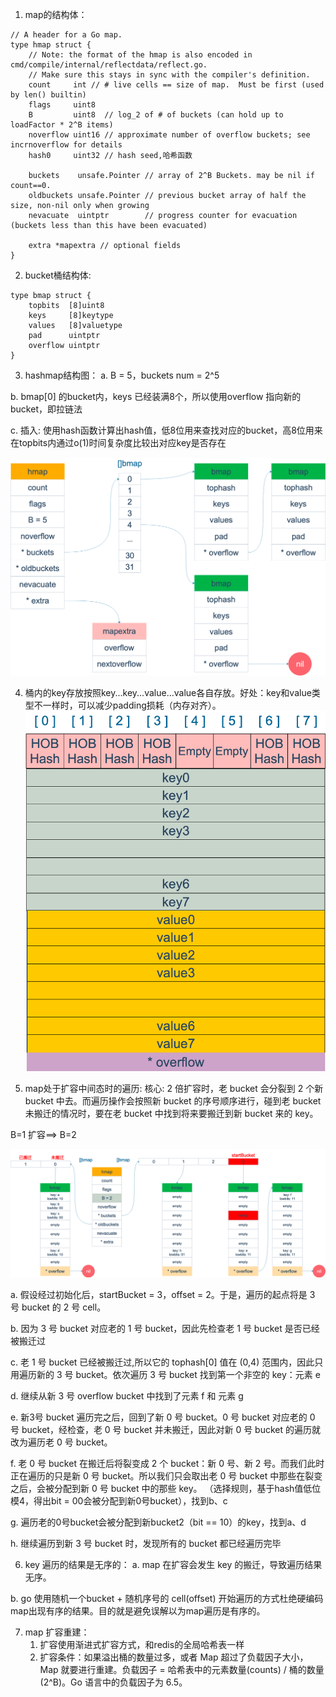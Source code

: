 1. map的结构体：
```plain
// A header for a Go map.
type hmap struct {
    // Note: the format of the hmap is also encoded in cmd/compile/internal/reflectdata/reflect.go.
    // Make sure this stays in sync with the compiler's definition.
    count     int // # live cells == size of map.  Must be first (used by len() builtin)
    flags     uint8
    B         uint8  // log_2 of # of buckets (can hold up to loadFactor * 2^B items)
    noverflow uint16 // approximate number of overflow buckets; see incrnoverflow for details
    hash0     uint32 // hash seed,哈希函数

    buckets    unsafe.Pointer // array of 2^B Buckets. may be nil if count==0.
    oldbuckets unsafe.Pointer // previous bucket array of half the size, non-nil only when growing
    nevacuate  uintptr        // progress counter for evacuation (buckets less than this have been evacuated)

    extra *mapextra // optional fields
}
```

2. bucket桶结构体:
```plain
type bmap struct {
    topbits  [8]uint8
    keys     [8]keytype
    values   [8]valuetype
    pad      uintptr
    overflow uintptr
}
```

3.  hashmap结构图：
a. B = 5，buckets num = 2^5

b. bmap[0] 的bucket内，keys 已经装满8个，所以使用overflow 指向新的bucket，即拉链法

c. 插入: 使用hash函数计算出hash值，低8位用来查找对应的bucket，高8位用来在topbits内通过o(1)时间复杂度比较出对应key是否存在

![图片](./IMG/map.md/b9c3b1c8.png)




4.  桶内的key存放按照key...key...value...value各自存放。好处：key和value类型不一样时，可以减少padding损耗（内存对齐）。
![图片](./IMG/map.md/bb00a2ec.png)


5. map处于扩容中间态时的遍历:
核心: 2 倍扩容时，老 bucket 会分裂到 2 个新 bucket 中去。而遍历操作会按照新 bucket 的序号顺序进行，碰到老 bucket 未搬迁的情况时，要在老 bucket 中找到将来要搬迁到新 bucket 来的 key。

B=1    扩容==>   B=2

![图片](./IMG/map.md/2be4f1e7.png)


a. 假设经过初始化后，startBucket = 3，offset = 2。于是，遍历的起点将是 3 号 bucket 的 2 号 cell。

b. 因为 3 号 bucket 对应老的 1 号 bucket，因此先检查老 1 号 bucket 是否已经被搬迁过

c. 老 1 号 bucket 已经被搬迁过,所以它的 tophash[0] 值在 (0,4) 范围内，因此只用遍历新的 3 号 bucket。依次遍历 3 号 bucket 找到第一个非空的 key：元素 e

d. 继续从新 3 号 overflow bucket 中找到了元素 f 和 元素 g

e. 新3号 bucket 遍历完之后，回到了新 0 号 bucket。0 号 bucket 对应老的 0 号 bucket，经检查，老 0 号 bucket 并未搬迁，因此对新 0 号 bucket 的遍历就改为遍历老 0 号 bucket。

f. 老 0 号 bucket 在搬迁后将裂变成 2 个 bucket：新 0 号、新 2 号。而我们此时正在遍历的只是新 0 号 bucket。所以我们只会取出老 0 号 bucket 中那些在裂变之后，会被分配到新 0 号 bucket 中的那些 key。 （选择规则，基于hash值低位模4，得出bit = 00会被分配到新0号bucket），找到b、c

g. 遍历老的0号bucket会被分配到新bucket2（bit == 10）的key，找到a、d

h. 继续遍历到新 3 号 bucket 时，发现所有的 bucket 都已经遍历完毕

6. key 遍历的结果是无序的：
a. map 在扩容会发生 key 的搬迁，导致遍历结果无序。

b. go 使用随机一个bucket + 随机序号的 cell(offset) 开始遍历的方式杜绝硬编码map出现有序的结果。目的就是避免误解以为map遍历是有序的。


7. map 扩容重建：
    1. 扩容使用渐进式扩容方式，和redis的全局哈希表一样
    2. 扩容条件：如果溢出桶的数量过多，或者 Map 超过了负载因子大小，Map 就要进行重建。负载因子 = 哈希表中的元素数量(counts) / 桶的数量 (2^B)。Go 语言中的负载因子为 6.5。

